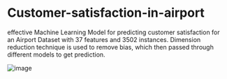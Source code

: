 # Customer-satisfaction-in-airport
effective Machine Learning Model for predicting customer satisfaction for an Airport Dataset with 37 features and 3502 instances. Dimension reduction technique is used to remove bias, which then passed through different models to get prediction. 

![image](https://user-images.githubusercontent.com/93166618/196063015-23130d1d-7bc2-4cc1-b6a5-912821c239ef.png)
